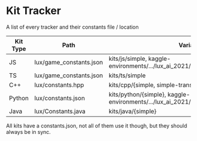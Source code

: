 # Kit Tracker

A list of every tracker and their constants file / location

| Kit Type | Path                    | Variants and Locations                                       |
| -------- | ----------------------- | ------------------------------------------------------------ |
| JS       | lux/game_constants.json | kits/js/simple, kaggle-environments/.../lux_ai_2021/test_agents/{js_simple} |
| TS       | lux/game_constants.json | kits/ts/simple |
| C++      | lux/constants.hpp       | kits/cpp/{simple, simple-transpiled}                                   |
| Python   | lux/constants.json      | kits/python/{simple}, kaggle-environments/.../lux_ai_2021/test_agents/python/lux/game_constants.json |
| Java     | lux/Constants.java      | kits/java/{simple}                                   |

All kits have a constants.json, not all of them use it though, but they should always be in sync.